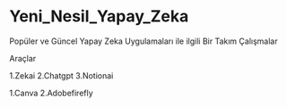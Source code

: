 # Yeni_Nesil_Yapay_Zeka
Popüler ve Güncel Yapay Zeka Uygulamaları ile ilgili Bir Takım Çalışmalar


Araçlar

1.Zekai
2.Chatgpt
3.Notionai



1.Canva
2.Adobefirefly


